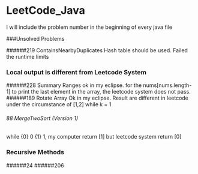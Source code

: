 # LeetCode_Java

I will include the problem number in the beginning of every java file

###Unsolved Problems

######219 ContainsNearbyDuplicates
Hash table should be used. Failed the runtime limits



### Local output is different from Leetcode System

######228 Summary Ranges 
ok in my eclipse. for the nums[nums.length-1] to print the last element in the array, the leetcode system does not pass.
######189 Rotate Array
Ok in my eclipse. Result are different in leetcode under the circumstance of [1,2] while k = 1
###### 88 MergeTwoSort (Version 1)
while {0} 0 {1} 1, my computer return [1] but leetcode system return [0] 

### Recursive Methods
######24
######206


